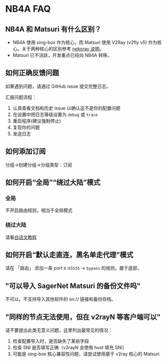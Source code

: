 # NB4A FAQ

## NB4A 和 Matsuri 有什么区别？

- NB4A 使用 sing-box 作为核心，而 Matsuri 使用 V2Ray (v2fly v5) 作为核心。关于两种核心的区别参考 [nekoray 说明](/n-configuration/#nekobox)。
- Matsuri 已不活跃，开发重点已经向 NB4A 转移。

## 如何正确反馈问题

如果遇到问题，请通过 GitHub issue 提交完整日志。

汇报问题流程：

1. 认真查看文档和历史 issue 以确认这不是你的配置问题
2. 在设置中把日志等级设置为 `debug` 或 `trace`
3. 重启程序(建议强制停止)
4. 复现你的问题
5. 发送日志

## 如何添加订阅

分组→创建分组→分组类型：订阅

## 如何开启“全局”“绕过大陆”模式

### 全局

不开启路由规则，相当于全局模式

### 绕过大陆

请看[白话文教程](/nb4a-bhw-domestic)

## 如何开启“默认走直连，黑名单走代理”模式

请在 「路由」 添加一条 port `0:65535` -> `bypass` 的规则，置于底部。

## "可以导入 SagerNet Matsuri 的备份文件吗"

不可以。不支持导入其他软件的 sn:// 链接和备份存档。

## "同样的节点无法使用，但在 v2rayN 等客户端可以"

请不要提出此类无意义问题，这里列出最常见的情况：

1. 检查配置导入时，是否缺失了某些字段
2. 检查 SNI 是否填写正确（v2rayN 会使用 host 填充 SNI）
3. 可能是 sing-box 核心兼容性问题，请尝试使用基于 v2ray 核心的 Matsuri

